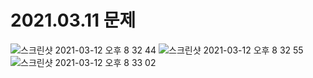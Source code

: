 # 2021.03.11 문제

![스크린샷 2021-03-12 오후 8 32 44](https://user-images.githubusercontent.com/77336125/110935372-ae607700-8372-11eb-878e-313f63621bc7.png)
![스크린샷 2021-03-12 오후 8 32 55](https://user-images.githubusercontent.com/77336125/110935383-b5878500-8372-11eb-93f3-f42ba238c4a4.png)
![스크린샷 2021-03-12 오후 8 33 02](https://user-images.githubusercontent.com/77336125/110935407-b8827580-8372-11eb-842c-b044bdb6348b.png)
